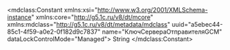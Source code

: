 <?xml version="1.0" encoding="UTF-8"?>
<mdclass:Constant xmlns:xsi="http://www.w3.org/2001/XMLSchema-instance" xmlns:core="http://g5.1c.ru/v8/dt/mcore" xmlns:mdclass="http://g5.1c.ru/v8/dt/metadata/mdclass" uuid="a5ebec44-85c1-4f59-a0e2-0f182d9c7837" name="КлючCервераОтправителяGCM" dataLockControlMode="Managed">
  <synonym key="ru" value="Ключ cервера отправителя GCM"/>
  <producedTypes>
    <managerType typeId="fc6578ca-b39a-4666-b175-f7cb330cf49c" valueTypeId="a47fddbf-4709-4ed1-9993-6768d0bb3918"/>
    <valueManagerType typeId="314e6319-e1b2-4011-b795-286bc1748392" valueTypeId="71705939-b8e9-483b-8261-96c7e1a77252"/>
  </producedTypes>
  <type>
    <types>String</types>
    <stringQualifiers/>
  </type>
  <minValue xsi:type="core:NullValue"/>
  <maxValue xsi:type="core:NullValue"/>
</mdclass:Constant>
